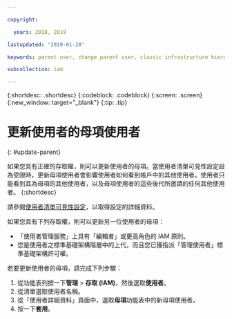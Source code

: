 ```yaml
---

copyright:

  years: 2018, 2019

lastupdated: "2019-01-28"

keywords: parent user, change parent user, classic infrastructure hierarchy

subcollection: iam

---
```


{:shortdesc: .shortdesc}
{:codeblock: .codeblock}
{:screen: .screen}
{:new_window: target="_blank"}
{:tip: .tip}

# 更新使用者的母項使用者
{: #update-parent}

如果您具有正確的存取權，則可以更新使用者的母項。當使用者清單可見性設定設為受限時，更新母項使用者會影響使用者如何看到帳戶中的其他使用者。使用者只能看到其為母項的其他使用者，以及母項使用者的這些後代所邀請的任何其他使用者。
{:shortdesc}

請參閱[使用者清單可見性設定](/docs/iam?topic=iam-userlistview#userlistview)，以取得設定的詳細資料。

如果您具有下列存取權，則可以更新另一位使用者的母項：

* 「使用者管理服務」上具有「編輯者」或更高角色的 IAM 原則。
* 您是使用者之標準基礎架構階層中的上代，而且您已獲指派「管理使用者」標準基礎架構許可權。


若要更新使用者的母項，請完成下列步驟：

1. 從功能表列按一下**管理** &gt; **存取 (IAM)**，然後選取**使用者**。  
2. 從清單選取使用者名稱。
3. 從「使用者詳細資料」頁面中，選取**母項**功能表中的新母項使用者。
4. 按一下**套用**。
